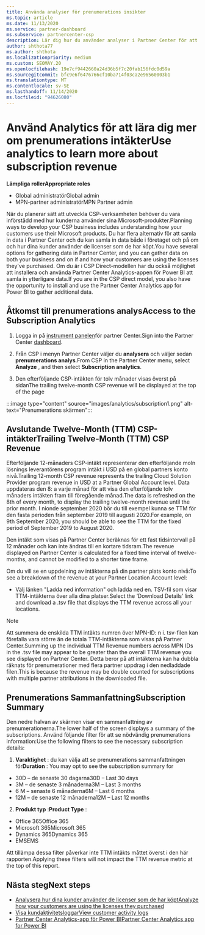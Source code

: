 ```yaml
---
title: Använda analyser för prenumerations insikter
ms.topic: article
ms.date: 11/13/2020
ms.service: partner-dashboard
ms.subservice: partnercenter-csp
description: Lär dig hur du använder analyser i Partner Center för att bättre förstå din verksamhet och hur dina kunder använder de licenser som du har köpt.
author: shthota77
ms.author: shthota
ms.localizationpriority: medium
ms.custom: SEOMAY.20
ms.openlocfilehash: 19e7cf9442660a24d36b5f7c20fab156fdc0d59a
ms.sourcegitcommit: bfc9e6f6476766cf10ba714f03ca2e96560003b1
ms.translationtype: MT
ms.contentlocale: sv-SE
ms.lasthandoff: 11/14/2020
ms.locfileid: "94626080"
---
```

# <a name="use-analytics-to-learn-more-about-subscription-revenue"></a><span data-ttu-id="70120-103">Använd Analytics för att lära dig mer om prenumerations intäkter</span><span class="sxs-lookup"><span data-stu-id="70120-103">Use analytics to learn more about subscription revenue</span></span>

<span data-ttu-id="70120-104">**Lämpliga roller**</span><span class="sxs-lookup"><span data-stu-id="70120-104">**Appropriate roles**</span></span>

- <span data-ttu-id="70120-105">Global administratör</span><span class="sxs-lookup"><span data-stu-id="70120-105">Global admin</span></span>
- <span data-ttu-id="70120-106">MPN-partner administratör</span><span class="sxs-lookup"><span data-stu-id="70120-106">MPN Partner admin</span></span>

<span data-ttu-id="70120-107">När du planerar sätt att utveckla CSP-verksamheten behöver du vara införstådd med hur kunderna använder sina Microsoft-produkter.</span><span class="sxs-lookup"><span data-stu-id="70120-107">Planning ways to develop your CSP business includes understanding how your customers use their Microsoft products.</span></span> <span data-ttu-id="70120-108">Du har flera alternativ för att samla in data i Partner Center och du kan samla in data både i företaget och på om och hur dina kunder använder de licenser som de har köpt.</span><span class="sxs-lookup"><span data-stu-id="70120-108">You have several options for gathering data in Partner Center, and you can gather data on both your business and on if and how your customers are using the licenses they've purchased.</span></span> <span data-ttu-id="70120-109">Om du är i CSP Direct-modellen har du också möjlighet att installera och använda Partner Center Analytics-appen för Power BI att samla in ytterligare data.</span><span class="sxs-lookup"><span data-stu-id="70120-109">If you are in the CSP direct model, you also have the opportunity to install and use the Partner Center Analytics app for Power BI to gather additional data.</span></span>

## <a name="access-to-the-subscription-analytics"></a><span data-ttu-id="70120-110">Åtkomst till prenumerations analys</span><span class="sxs-lookup"><span data-stu-id="70120-110">Access to the Subscription Analytics</span></span>

1. <span data-ttu-id="70120-111">Logga in på [instrument panelen](https://partner.microsoft.com/dashboard/home)för partner Center.</span><span class="sxs-lookup"><span data-stu-id="70120-111">Sign into the Partner Center [dashboard](https://partner.microsoft.com/dashboard/home).</span></span>
1. <span data-ttu-id="70120-112">Från CSP i menyn Partner Center väljer du **analysera** och väljer sedan **prenumerations analys**.</span><span class="sxs-lookup"><span data-stu-id="70120-112">From CSP in the Partner Center menu, select **Analyze** , and then select **Subscription analytics**.</span></span>

1. <span data-ttu-id="70120-113">Den efterföljande CSP-intäkten för tolv månader visas överst på sidan</span><span class="sxs-lookup"><span data-stu-id="70120-113">The trailing twelve-month CSP revenue will be displayed at the top of the page</span></span>

:::image type="content" source="images/analytics/subscription1.png" alt-text="Prenumerations skärmen":::

## <a name="trailing-twelve-month-ttm-csp-revenue"></a><span data-ttu-id="70120-115">Avslutande Twelve-Month (TTM) CSP-intäkter</span><span class="sxs-lookup"><span data-stu-id="70120-115">Trailing Twelve-Month (TTM) CSP Revenue</span></span>

<span data-ttu-id="70120-116">Efterföljande 12-månaders CSP-intäkt representerar den efterföljande moln lösnings leverantörens program intäkt i USD på en global partners konto nivå.</span><span class="sxs-lookup"><span data-stu-id="70120-116">Trailing 12-month CSP revenue represents the trailing Cloud Solution Provider program revenue in USD at a Partner Global Account level.</span></span> <span data-ttu-id="70120-117">Data uppdateras den 8: a varje månad för att visa den efterföljande tolv månaders intäkten fram till föregående månad.</span><span class="sxs-lookup"><span data-stu-id="70120-117">The data is refreshed on the 8th of every month, to display the trailing twelve-month revenue until the prior month.</span></span> <span data-ttu-id="70120-118">I nionde september 2020 bör du till exempel kunna se TTM för den fasta perioden från september 2019 till augusti 2020.</span><span class="sxs-lookup"><span data-stu-id="70120-118">For example, on 9th September 2020, you should be able to see the TTM for the fixed period of September 2019 to August 2020.</span></span>

<span data-ttu-id="70120-119">Den intäkt som visas på Partner Center beräknas för ett fast tidsintervall på 12 månader och kan inte ändras till en kortare tidsram.</span><span class="sxs-lookup"><span data-stu-id="70120-119">The revenue displayed on Partner Center is calculated for a fixed time interval of twelve-months, and cannot be modified to a shorter time frame.</span></span>

<span data-ttu-id="70120-120">Om du vill se en uppdelning av intäkterna på din partner plats konto nivå:</span><span class="sxs-lookup"><span data-stu-id="70120-120">To see a breakdown of the revenue at your Partner Location Account level:</span></span>

- <span data-ttu-id="70120-121">Välj länken "Ladda ned information" och ladda ned en. TSV-fil som visar TTM-intäkterna över alla dina platser.</span><span class="sxs-lookup"><span data-stu-id="70120-121">Select the ‘Download Details’ link and download a .tsv file that displays the TTM revenue across all your locations.</span></span>

>[!NOTE] 
><span data-ttu-id="70120-122">Att summera de enskilda TTM intäkts numren över MPN-ID: n i. tsv-filen kan förefalla vara större än de totala TTM-intäkterna som visas på Partner Center.</span><span class="sxs-lookup"><span data-stu-id="70120-122">Summing up the individual TTM Revenue numbers across MPN IDs in the .tsv file may appear to be greater than the overall TTM revenue you see displayed on Partner Center.</span></span> <span data-ttu-id="70120-123">Detta beror på att intäkterna kan ha dubbla räknats för prenumerationer med flera partner uppdrag i den nedladdade filen.</span><span class="sxs-lookup"><span data-stu-id="70120-123">This is because the revenue may be double counted for subscriptions with multiple partner attributions in the downloaded file.</span></span>

## <a name="subscription-summary"></a><span data-ttu-id="70120-124">Prenumerations Sammanfattning</span><span class="sxs-lookup"><span data-stu-id="70120-124">Subscription Summary</span></span>

<span data-ttu-id="70120-125">Den nedre halvan av skärmen visar en sammanfattning av prenumerationerna.</span><span class="sxs-lookup"><span data-stu-id="70120-125">The lower half of the screen displays a summary of the subscriptions.</span></span> <span data-ttu-id="70120-126">Använd följande filter för att se nödvändig prenumerations information:</span><span class="sxs-lookup"><span data-stu-id="70120-126">Use the following filters to see the necessary subscription details:</span></span>  

1. <span data-ttu-id="70120-127">**Varaktighet** : du kan välja att se prenumerations sammanfattningen för</span><span class="sxs-lookup"><span data-stu-id="70120-127">**Duration** : You may opt to see the subscription summary for</span></span> 

- <span data-ttu-id="70120-128">30D – de senaste 30 dagarna</span><span class="sxs-lookup"><span data-stu-id="70120-128">30D – Last 30 days</span></span>
- <span data-ttu-id="70120-129">3M – de senaste 3 månaderna</span><span class="sxs-lookup"><span data-stu-id="70120-129">3M – Last 3 months</span></span>
- <span data-ttu-id="70120-130">6 M – senaste 6 månaderna</span><span class="sxs-lookup"><span data-stu-id="70120-130">6M – Last 6 months</span></span>
- <span data-ttu-id="70120-131">12M – de senaste 12 månaderna</span><span class="sxs-lookup"><span data-stu-id="70120-131">12M – Last 12 months</span></span>

2. <span data-ttu-id="70120-132">**Produkt typ** :</span><span class="sxs-lookup"><span data-stu-id="70120-132">**Product Type** :</span></span>
 
- <span data-ttu-id="70120-133">Office 365</span><span class="sxs-lookup"><span data-stu-id="70120-133">Office 365</span></span>
- <span data-ttu-id="70120-134">Microsoft 365</span><span class="sxs-lookup"><span data-stu-id="70120-134">Microsoft 365</span></span>
- <span data-ttu-id="70120-135">Dynamics 365</span><span class="sxs-lookup"><span data-stu-id="70120-135">Dynamics 365</span></span>
- <span data-ttu-id="70120-136">EMS</span><span class="sxs-lookup"><span data-stu-id="70120-136">EMS</span></span>

<span data-ttu-id="70120-137">Att tillämpa dessa filter påverkar inte TTM intäkts måttet överst i den här rapporten.</span><span class="sxs-lookup"><span data-stu-id="70120-137">Applying these filters will not impact the TTM revenue metric at the top of this report.</span></span>


 
## <a name="next-steps"></a><span data-ttu-id="70120-138">Nästa steg</span><span class="sxs-lookup"><span data-stu-id="70120-138">Next steps</span></span>

- [<span data-ttu-id="70120-139">Analysera hur dina kunder använder de licenser som de har köpt</span><span class="sxs-lookup"><span data-stu-id="70120-139">Analyze how your customers are using the licenses they purchased</span></span>](increasing-adoption-and-satisfaction.md)  
- [<span data-ttu-id="70120-140">Visa kundaktivitetsloggar</span><span class="sxs-lookup"><span data-stu-id="70120-140">View customer activity logs</span></span>](activity-logs.md)
- [<span data-ttu-id="70120-141">Partner Center Analytics-app för Power BI</span><span class="sxs-lookup"><span data-stu-id="70120-141">Partner Center Analytics app for Power BI</span></span>](power-bi-app-for-direct-partners.md)






